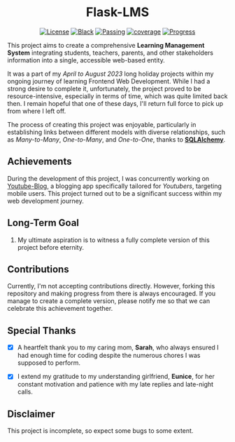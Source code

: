<h1 align="center"> Flask-LMS </h1>

<p align="center">
<a href="LICENSE"><img alt="License" src="https://img.shields.io/static/v1?logo=GPL&color=Blue&message=MIT&label=License"/></a>
<a href="https://github.com/psf/black"><img alt="Black" src="https://img.shields.io/static/v1?logo=Black&label=Code-style&message=Black"/></a>
<a href="#"><img alt="Passing" src="https://img.shields.io/static/v1?logo=Docs&label=Docs&message=Passing&color=green"/></a>
<a href="#"><img alt="coverage" src="https://img.shields.io/static/v1?logo=Coverage&label=Coverage&message=2%&color=green"/></a>
<a href="#" alt="progress"><img alt="Progress" src="https://img.shields.io/static/v1?logo=Progress&label=Progress&message=20%&color=green"/></a>

This project aims to create a comprehensive **Learning Management System** integrating students, teachers, parents, and other stakeholders information into a single, accessible web-based entity.

It was a part of my *April to August 2023* long holiday projects within my ongoing journey of learning Frontend Web Development. While I had a strong desire to complete it, unfortunately, the project proved to be resource-intensive, especially in terms of time, which was quite limited back then. I remain hopeful that one of these days, I'll return full force to pick up from where I left off.

The process of creating this project was enjoyable, particularly in establishing links between different models with diverse relationships, such as *Many-to-Many*, *One-to-Many*, and *One-to-One*, thanks to [**SQLAlchemy**](https://www.sqlalchemy.org/).

## Achievements

During the development of this project, I was concurrently working on [Youtube-Blog](https://github.com/Simatwa/Youtube-Blog), a blogging app specifically tailored for *Youtubers*, targeting mobile users. This project turned out to be a significant success within my web development journey.

## Long-Term Goal

1. My ultimate aspiration is to witness a fully complete version of this project before eternity.

## Contributions

Currently, I'm not accepting contributions directly. However, forking this repository and making progress from there is always encouraged. If you manage to create a complete version, please notify me so that we can celebrate this achievement together.

## Special Thanks

- [x] A heartfelt thank you to my caring mom, **Sarah**, who always ensured I had enough time for coding despite the numerous chores I was supposed to perform.
  
- [x] I extend my gratitude to my understanding girlfriend, **Eunice**, for her constant motivation and patience with my late replies and late-night calls.

## Disclaimer

This project is incomplete, so expect some bugs to some extent.